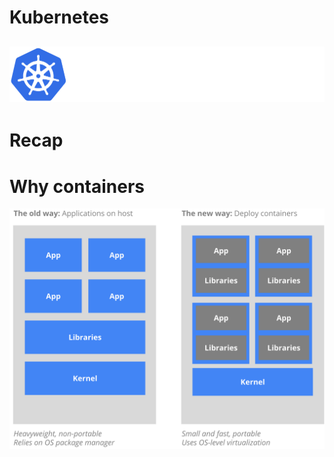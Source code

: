 # Kubernetes

![Kubernetes Logo](images/kubernetes.svg) <!-- {_ height="40%" width="40% style="border-width: 0;"  } -->
---

# Recap 
# Why containers

![Why containers](images/why_containers.svg)
